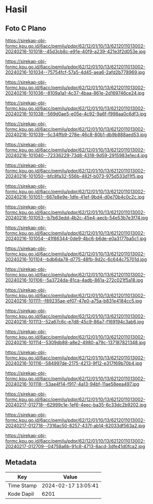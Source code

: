 # Hasil

## Foto C Plano

https://sirekap-obj-formc.kpu.go.id/6acc/pemilu/pdpr/62/12/01/10/13/6212011013002-20240216-101018--45d3cb8c-e91e-40f9-a239-421e3f2d053e.jpg

https://sirekap-obj-formc.kpu.go.id/6acc/pemilu/pdpr/62/12/01/10/13/6212011013002-20240216-101034--75754fcf-57a5-4d45-aea6-2afd2b778969.jpg

https://sirekap-obj-formc.kpu.go.id/6acc/pemilu/pdpr/62/12/01/10/13/6212011013002-20240216-101036--8109a1a1-4c37-4baa-861e-2d169746ce24.jpg

https://sirekap-obj-formc.kpu.go.id/6acc/pemilu/pdpr/62/12/01/10/13/6212011013002-20240216-101038--569d0ae5-e05e-4c92-9a6f-f998aa0c6df3.jpg

https://sirekap-obj-formc.kpu.go.id/6acc/pemilu/pdpr/62/12/01/10/13/6212011013002-20240216-101039--5c34ffb9-278e-46c8-80b1-db9b888aed53.jpg

https://sirekap-obj-formc.kpu.go.id/6acc/pemilu/pdpr/62/12/01/10/13/6212011013002-20240216-101040--72336229-73d8-4318-9d59-2915983e1ec4.jpg

https://sirekap-obj-formc.kpu.go.id/6acc/pemilu/pdpr/62/12/01/10/13/6212011013002-20240216-101050--bfc8fa32-556b-482f-b073-975d533d11f5.jpg

https://sirekap-obj-formc.kpu.go.id/6acc/pemilu/pdpr/62/12/01/10/13/6212011013002-20240216-101051--667e8e9e-1dfe-41ef-9bd4-d0e70b4c0c2c.jpg

https://sirekap-obj-formc.kpu.go.id/6acc/pemilu/pdpr/62/12/01/10/13/6212011013002-20240216-101053--b7b63edd-4b2c-45e4-aecb-54e53b7e3f74.jpg

https://sirekap-obj-formc.kpu.go.id/6acc/pemilu/pdpr/62/12/01/10/13/6212011013002-20240216-101054--41f86344-0de9-4bc6-b6de-e0a3177ba5c1.jpg

https://sirekap-obj-formc.kpu.go.id/6acc/pemilu/pdpr/62/12/01/10/13/6212011013002-20240216-101104--bdb6da78-d775-48fb-9d2c-6c644c75701d.jpg

https://sirekap-obj-formc.kpu.go.id/6acc/pemilu/pdpr/62/12/01/10/13/6212011013002-20240216-101106--5a3724da-81ca-4adb-861a-272c021f5a18.jpg

https://sirekap-obj-formc.kpu.go.id/6acc/pemilu/pdpr/62/12/01/10/13/6212011013002-20240216-101111--f89235ae-ef07-47e0-a75a-b831e4184cc5.jpg

https://sirekap-obj-formc.kpu.go.id/6acc/pemilu/pdpr/62/12/01/10/13/6212011013002-20240216-101113--52a67c6c-e7d8-45c9-86a7-f169194c3ab6.jpg

https://sirekap-obj-formc.kpu.go.id/6acc/pemilu/pdpr/62/12/01/10/13/6212011013002-20240216-101114--5309db88-a8e2-4980-a79c-137187821348.jpg

https://sirekap-obj-formc.kpu.go.id/6acc/pemilu/pdpr/62/12/01/10/13/6212011013002-20240216-101116--584997de-2175-4213-9f12-e317f69b70b4.jpg

https://sirekap-obj-formc.kpu.go.id/6acc/pemilu/pdpr/62/12/01/10/13/6212011013002-20240216-101118--53ae4f14-f917-4a13-94bf-11ae58eea497.jpg

https://sirekap-obj-formc.kpu.go.id/6acc/pemilu/pdpr/62/12/01/10/13/6212011013002-20240217-012718--62999c1e-1ef6-4eec-ba35-6c33dc2b9202.jpg

https://sirekap-obj-formc.kpu.go.id/6acc/pemilu/pdpr/62/12/01/10/13/6212011013002-20240217-012718--7316ac50-8257-437f-ab14-62033df563a2.jpg

https://sirekap-obj-formc.kpu.go.id/6acc/pemilu/pdpr/62/12/01/10/13/6212011013002-20240217-012709--04758a6b-91c8-4713-8acd-3dfe41d0fca2.jpg


## Metadata

| Key        | Value               |
| ---------- | ------------------- |
| Time Stamp | 2024-02-17 13:05:41 |
| Kode Dapil | 6201                |



